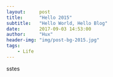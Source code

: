```yaml
---
layout:     post
title:      "Hello 2015"
subtitle:   "Hello World, Hello Blog"
date:       2017-09-03 14:53:00
author:     "Hux"
header-img: "img/post-bg-2015.jpg"
tags:
    - Life
---
```


sstes